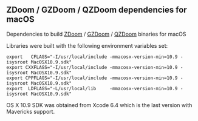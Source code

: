 ## ZDoom / GZDoom / QZDoom dependencies for macOS

Dependencies to build [ZDoom](http://zdoom.org) / [GZDoom](http://gzdoom.drdteam.org/) / [QZDoom](http://qzdoom.drdteam.org/) binaries for macOS

Libraries were built with the following environment variables set:
```
export   CFLAGS="-I/usr/local/include -mmacosx-version-min=10.9 -isysroot MacOSX10.9.sdk"
export CXXFLAGS="-I/usr/local/include -mmacosx-version-min=10.9 -isysroot MacOSX10.9.sdk"
export CPPFLAGS="-I/usr/local/include -mmacosx-version-min=10.9 -isysroot MacOSX10.9.sdk"
export  LDFLAGS="-L/usr/local/lib     -mmacosx-version-min=10.9 -isysroot MacOSX10.9.sdk"
```
OS X 10.9 SDK was obtained from Xcode 6.4 which is the last version with Mavericks support.
